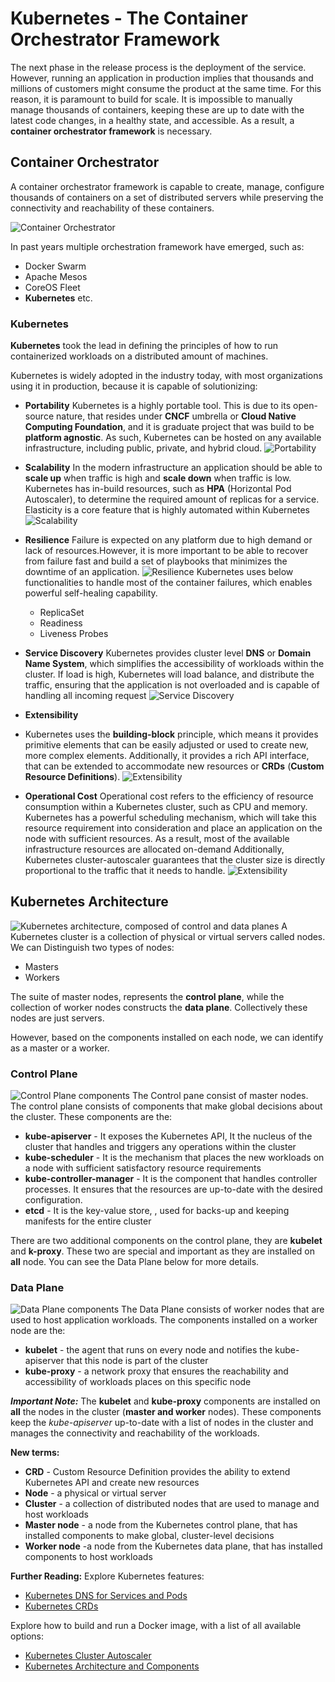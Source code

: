 # Kubernetes - The Container Orchestrator Framework

The next phase in the release process is the deployment of the service. However, running an application in production implies that thousands and millions of customers might consume the product at the same time. For this reason, it is paramount to build for scale. It is impossible to manually manage thousands of containers, keeping these are up to date with the latest code changes, in a healthy state, and accessible. As a result, a **container orchestrator framework** is necessary.

## Container Orchestrator

A container orchestrator framework is capable to create, manage, configure thousands of containers on a set of distributed servers while preserving the connectivity and reachability of these containers.

![Container Orchestrator](9.1.ContainerOrchestrator.png)

In past years multiple orchestration framework have emerged, such as:

* Docker Swarm
* Apache Mesos
* CoreOS Fleet
* **Kubernetes** etc.

### Kubernetes

 **Kubernetes** took the lead in defining the principles of how to run containerized workloads on a distributed amount of machines.

 Kubernetes is widely adopted in the industry today, with most organizations using it in production, because it is capable of solutionizing:

* **Portability**
Kubernetes is a highly portable tool. This is due to its open-source nature, that resides under **CNCF** umbrella or **Cloud Native Computing Foundation**, and it is graduate project that was build to be **platform agnostic**.  As such, Kubernetes can be hosted on any available infrastructure, including public, private, and hybrid cloud.
![Portability](9.2.Portability.png)
* **Scalability**
In the modern infrastructure an application should be able to **scale up** when traffic is high and **scale down** when traffic is low.  Kubernetes has in-build resources, such as **HPA** (Horizontal Pod Autoscaler), to determine the required amount of replicas for a service. Elasticity is a core feature that is highly automated within Kubernetes
![Scalability](9.3.Scalability.png)
* **Resilience**
Failure is expected on any platform due to high demand or lack of resources.However, it is more important to be able to recover from failure fast and build a set of playbooks that minimizes the downtime of an application.
![Resilience](9.4.Resilience.png)
Kubernetes uses below functionalities to handle most of the container failures, which enables powerful self-healing capability.
  * ReplicaSet
  * Readiness
  * Liveness Probes

* **Service Discovery**
Kubernetes provides cluster level **DNS** or **Domain Name System**, which simplifies the accessibility of workloads within the cluster.
If load is high, Kubernetes will load balance, and distribute the traffic, ensuring that the application is not overloaded and is capable of handling all incoming request
![Service Discovery](9.5.ServiceDiscovery.png)

* **Extensibility**
* Kubernetes uses the **building-block** principle, which means it provides primitive elements that can be easily adjusted or used to create new, more complex elements. Additionally, it provides a rich API interface, that can be extended to accommodate new resources or **CRDs** (**Custom Resource Definitions**).
![Extensibility](9.6.Extensibility.png)
* **Operational Cost**
Operational cost refers to the efficiency of resource consumption within a Kubernetes cluster, such as CPU and memory.
Kubernetes has a powerful scheduling mechanism, which will take this resource requirement into consideration and place an application on the node with sufficient resources. As a result, most of the available infrastructure resources are allocated on-demand
 Additionally, Kubernetes cluster-autoscaler guarantees that the cluster size is directly proportional to the traffic that it needs to handle.
![Extensibility](9.7.OperationalCost.png)

## Kubernetes Architecture

![Kubernetes architecture, composed of control and data planes](9.8.KubernetesArchitecture.png)
A Kubernetes cluster is a collection of physical or virtual servers called nodes. We can Distinguish two types of nodes:

* Masters
* Workers

The suite of master nodes, represents the **control plane**, while the collection of worker nodes constructs the **data plane**. Collectively these nodes are just servers.

However, based on the components installed on each node, we can identify as a master or a worker.

### Control Plane

![Control Plane components](9.9.ControlPlane.png)
The Control pane consist of master nodes. The control plane consists of components that make global decisions about the cluster. These components are the:

* **kube-apiserver** - It exposes the Kubernetes API, It the nucleus of the cluster that handles and triggers any operations within the cluster
* **kube-scheduler** - It is the mechanism that places the new workloads on a node with sufficient satisfactory resource requirements
* **kube-controller-manager** - It is the component that handles controller processes. It ensures that the resources are up-to-date with the desired configuration.
* **etcd** - It is the key-value store, , used for backs-up and keeping manifests for the entire cluster

There are two additional components on the control plane, they are **kubelet** and **k-proxy**. These two are special and important as they are installed on **all** node. You can see the Data Plane below for more details.

### Data Plane

![Data Plane components](9.10.DataPlane.png)
The Data Plane consists of worker nodes that are used to host application workloads. The components installed on a worker node are the:

* **kubelet** - the agent that runs on every node and notifies the kube-apiserver that this node is part of the cluster
* **kube-proxy** - a network proxy that ensures the reachability and accessibility of workloads places on this specific node

_**Important Note:**_ The **kubelet** and **kube-proxy** components are installed on **all** the nodes in the cluster (**master and worker** nodes). These components keep the _kube-apiserver_ up-to-date with a list of nodes in the cluster and manages the connectivity and reachability of the workloads.

**New terms:**

* **CRD** - Custom Resource Definition provides the ability to extend Kubernetes API and create new resources
* **Node** - a physical or virtual server
* **Cluster** - a collection of distributed nodes that are used to manage and host workloads
* **Master node** - a node from the Kubernetes control plane, that has installed components to make global, cluster-level decisions
* **Worker node** -a node from the Kubernetes data plane, that has installed components to host workloads

**Further Reading:**
Explore Kubernetes features:

* [Kubernetes DNS for Services and Pods](https://kubernetes.io/docs/concepts/services-networking/dns-pod-service/)
* [Kubernetes CRDs](https://kubernetes.io/docs/concepts/extend-kubernetes/api-extension/custom-resources/)

Explore how to build and run a Docker image, with a list of all available options:

* [Kubernetes Cluster Autoscaler](https://kubernetes.io/blog/2016/07/autoscaling-in-kubernetes/)
* [Kubernetes Architecture and Components](https://kubernetes.io/docs/concepts/overview/components/)

